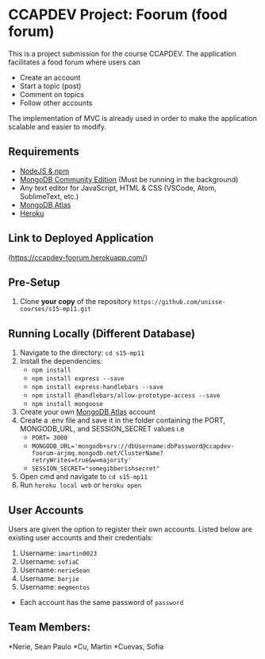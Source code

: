 # CCAPDEV Project: Foorum (food forum)

This is a project submission for the course CCAPDEV. The application facilitates a food forum where users can
* Create an account
* Start a topic (post)
* Comment on topics
* Follow other accounts

The implementation of MVC is already used in order to make the application scalable and easier to modify.

## Requirements
* [NodeJS & npm](https://www.npmjs.com/get-npm)
* [MongoDB Community Edition](https://docs.mongodb.com/manual/administration/install-community/) (Must be running in the background)
* Any text editor for JavaScript, HTML & CSS (VSCode, Atom, SublimeText, etc.)
* [MongoDB Atlas](https://www.mongodb.com/cloud/atlas)
* [Heroku](https://dashboard.heroku.com/login)

## Link to Deployed Application
(https://ccapdev-foorum.herokuapp.com/)

## Pre-Setup
1. Clone **your copy** of the repository `https://github.com/unisse-courses/s15-mp11.git`

## Running Locally (Different Database)
1. Navigate to the directory: `cd s15-mp11`
2. Install the dependencies:
	- `npm install`
	- `npm install express --save`
	- `npm install express-handlebars --save`
	- `npm install @handlebars/allow-prototype-access --save`
	- `npm install mongoose`
3. Create your own [MongoDB Atlas](https://www.mongodb.com/cloud/atlas) account
4. Create a .env file and save it in the folder containing the PORT, MONGODB_URL, and SESSION_SECRET values i.e
	- `PORT= 3000`
	- `MONGODB_URL='mongodb+srv://dbUsername:dbPassword@ccapdev-foorum-arjmq.mongodb.net/ClusterName?retryWrites=true&w=majority'`
	- `SESSION_SECRET="somegibberishsecret"`
5. Open cmd and navigate to `cd s15-mp11`
6. Run `heroku local web` or `heroku open`

## User Accounts
Users are given the option to register their own accounts. Listed below are existing user accounts and their credentials:
1. Username: `imartin0023`
2. Username: `sofiaC`
3. Username: `nerieSean`
4. Username: `borjie`
5. Username: `megmentos`

* Each account has the same password of `password`

## Team Members:

*Nerie, Sean Paulo
*Cu, Martin
*Cuevas, Sofia